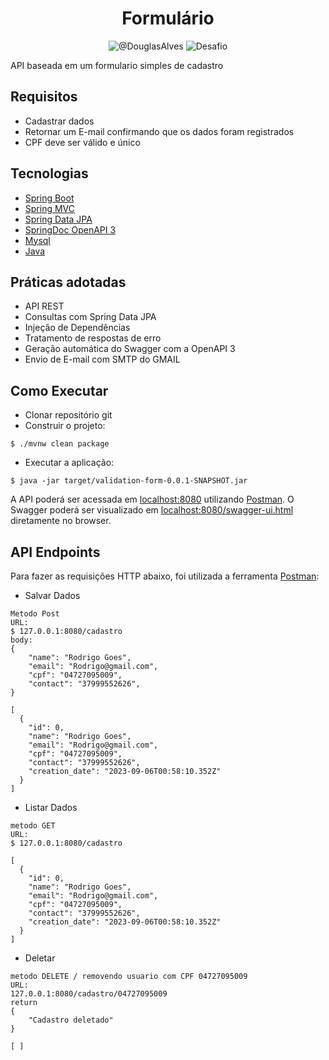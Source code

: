 <h1 align="center">
  Formulário
</h1>

<p align="center">
 <img src="https://img.shields.io/static/v1?label=LinkedIn&message=https://www.linkedin.com/in/douglas-alves-7a55b0210/&color=black&labelColor=red" alt="@DouglasAlves" />
 <img src="https://img.shields.io/static/v1?label=Tipo&message=Desafio&color=black&labelColor=red" alt="Desafio" />
</p>

API baseada em um formulario simples de cadastro
## Requisitos
- Cadastrar dados
- Retornar um E-mail confirmando que os dados foram registrados
- CPF deve ser válido e único 

## Tecnologias
 
- [Spring Boot](https://spring.io/projects/spring-boot)
- [Spring MVC](https://docs.spring.io/spring-framework/reference/web/webmvc.html)
- [Spring Data JPA](https://spring.io/projects/spring-data-jpa)
- [SpringDoc OpenAPI 3](https://springdoc.org/v2/#spring-webflux-support)
- [Mysql](https://dev.mysql.com/downloads/)
- [Java](https://www.oracle.com/java/technologies/)

## Práticas adotadas

- API REST
- Consultas com Spring Data JPA
- Injeção de Dependências
- Tratamento de respostas de erro
- Geração automática do Swagger com a OpenAPI 3
- Envio de E-mail com SMTP do GMAIL

## Como Executar

- Clonar repositório git
- Construir o projeto:
```
$ ./mvnw clean package
```
- Executar a aplicação:
```
$ java -jar target/validation-form-0.0.1-SNAPSHOT.jar
```

A API poderá ser acessada em [localhost:8080](http://localhost:8080) utilizando [Postman](https://www.postman.com/downloads/).
O Swagger poderá ser visualizado em [localhost:8080/swagger-ui.html](http://localhost:8080/swagger-ui.html) diretamente no browser.

## API Endpoints

Para fazer as requisições HTTP abaixo, foi utilizada a ferramenta [Postman](https://www.postman.com/downloads/):

- Salvar Dados
```
Metodo Post
URL:
$ 127.0.0.1:8080/cadastro
body:
{
    "name": "Rodrigo Goes",
    "email": "Rodrigo@gmail.com",
    "cpf": "04727095009",
    "contact": "37999552626",
}

[
  {
    "id": 0,
    "name": "Rodrigo Goes",
    "email": "Rodrigo@gmail.com",
    "cpf": "04727095009",
    "contact": "37999552626",
    "creation_date": "2023-09-06T00:58:10.352Z"
  }
]
```

- Listar Dados 
```
metodo GET
URL:
$ 127.0.0.1:8080/cadastro

[
  {
    "id": 0,
    "name": "Rodrigo Goes",
    "email": "Rodrigo@gmail.com",
    "cpf": "04727095009",
    "contact": "37999552626",
    "creation_date": "2023-09-06T00:58:10.352Z"
  }
]
```

- Deletar
```
metodo DELETE / removendo usuario com CPF 04727095009
URL:
127.0.0.1:8080/cadastro/04727095009
return
{
    "Cadastro deletado"
}

[ ]